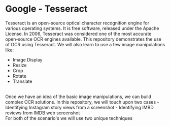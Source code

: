# Google - Tesseract
Tesseract is an open-source optical character recognition engine for various operating systems. It is free software, released under the Apache License. In 2006, Tesseract was considered one of the most accurate open-source OCR engines available. This repository demonstrates the use of OCR using Tesseract. 
We will also learn to use a few image manipulations like:
- Image Display
- Resize
- Crop
- Rotate
- Translate
<br>
Once we have an idea of the basic image manipulations, we can build complex OCR solutions. In this repository, we will touch upon two cases 
- Identifying Instagram story views from a screenshot
- Identifying IMBD reviews from IMDB web screenshot
<br>
For both of the scenario's we will use two unique techniques 